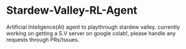 # Stardew-Valley-RL-Agent
Artificial Inteligence(AI) agent to playthrough stardew valley.
currently working on getting a S.V server on google colab!, please handle any requests through PRs/Issues.
